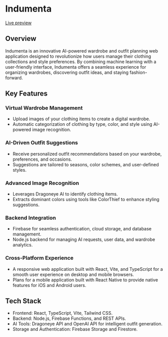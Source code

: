 # Indumenta
[Live preview](https://indumenta.nikolay-dimitrov.xyz/)

## Overview
Indumenta is an innovative AI-powered wardrobe and outfit planning web application designed to revolutionize how users manage their clothing collections and style preferences. 
By combining machine learning with a user-friendly interface, Indumenta offers a seamless experience for organizing wardrobes, discovering outfit ideas, and staying fashion-forward.

## Key Features
### Virtual Wardrobe Management
- Upload images of your clothing items to create a digital wardrobe.
- Automatic categorization of clothing by type, color, and style using AI-powered image recognition.

### AI-Driven Outfit Suggestions
- Receive personalized outfit recommendations based on your wardrobe, preferences, and occasions.
- Suggestions are tailored to seasons, color schemes, and user-defined styles.

### Advanced Image Recognition
- Leverages Dragoneye AI to identify clothing items.
- Extracts dominant colors using tools like ColorThief to enhance styling suggestions.

### Backend Integration
- Firebase for seamless authentication, cloud storage, and database management.
- Node.js backend for managing AI requests, user data, and wardrobe analytics.

### Cross-Platform Experience
- A responsive web application built with React, Vite, and TypeScript for a smooth user experience on desktop and mobile browsers.
- Plans for a mobile application built with React Native to provide native features for iOS and Android users.

## Tech Stack

- Frontend: React, TypeScript, Vite, Tailwind CSS.
- Backend: Node.js, Firebase Functions, and REST APIs.
- AI Tools: Dragoneye API and OpenAI API for intelligent outfit generation.
- Storage and Authentication: Firebase Storage and Firestore.
